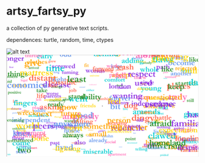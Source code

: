 # artsy_fartsy_py
a collection of py generative text scripts.

dependences: turtle, random, time, ctypes

![alt text](https://github.com/[username]/[reponame]/blob/[branch]/image.jpg?raw=true)
![alt text](https://github.com/vslgrf86/artsy_fartsy_py/blob/main/1.png?raw=true)
